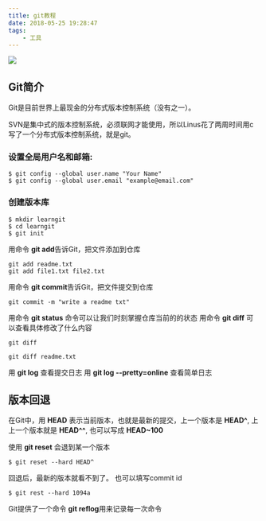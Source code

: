 ```yaml
---
title: git教程
date: 2018-05-25 19:28:47
tags:
    - 工具
---
```


![](http://otja7p1i5.bkt.clouddn.com/1201991-20171205171617456-1299524289.png)

## Git简介

Git是目前世界上最现金的分布式版本控制系统（没有之一）。

SVN是集中式的版本控制系统，必须联网才能使用，所以Linus花了两周时间用c写了一个分布式版本控制系统，就是git。


### 设置全局用户名和邮箱:
```
$ git config --global user.name "Your Name"
$ git config --global user.email "example@email.com"
```

### 创建版本库

```
$ mkdir learngit
$ cd learngit
$ git init
```

用命令 **git add**告诉Git，把文件添加到仓库
```
git add readme.txt
git add file1.txt file2.txt
```

用命令 **git commit**告诉Git，把文件提交到仓库
```
git commit -m "write a readme txt"
```

用命令 **git status** 命令可以让我们时刻掌握仓库当前的的状态
用命令 **git diff** 可以查看具体修改了什么内容
```
git diff 

git diff readme.txt
```

用 **git log** 查看提交日志
用 **git log --pretty=online** 查看简单日志



## 版本回退

在Git中，用 **HEAD** 表示当前版本，也就是最新的提交，上一个版本是 **HEAD^**, 上上一个版本就是 **HEAD^^**, 也可以写成 **HEAD~100**

使用 **git reset** 会退到某一个版本
```
$ git reset --hard HEAD^
```

回退后，最新的版本就看不到了。
也可以填写commit id
```
$ git rest --hard 1094a
```

Git提供了一个命令 **git reflog**用来记录每一次命令